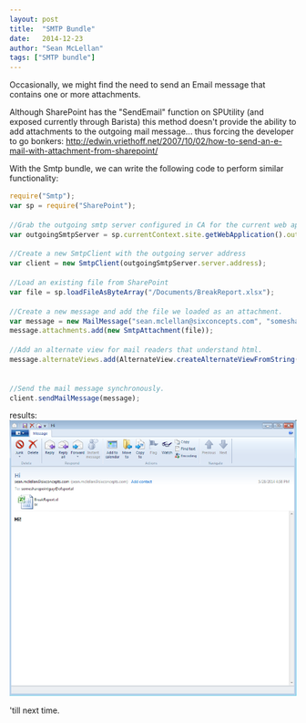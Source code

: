```yaml
---
layout: post
title:  "SMTP Bundle"
date:   2014-12-23
author: "Sean McLellan"
tags: ["SMTP bundle"]
---
```


Occasionally, we might find the need to send an Email message that contains one or more attachments.

Although SharePoint has the "SendEmail" function on SPUtility (and exposed currently through Barista) this method doesn't provide the ability to add attachments to the outgoing mail message... thus forcing the developer to go bonkers:
http://edwin.vriethoff.net/2007/10/02/how-to-send-an-e-mail-with-attachment-from-sharepoint/



With the Smtp bundle, we can write the following code to perform similar functionality:

```javascript
require("Smtp");
var sp = require("SharePoint");

//Grab the outgoing smtp server configured in CA for the current web application.
var outgoingSmtpServer = sp.currentContext.site.getWebApplication().outboundMailServiceInstance

//Create a new SmtpClient with the outgoing server address
var client = new SmtpClient(outgoingSmtpServer.server.address);

//Load an existing file from SharePoint
var file = sp.loadFileAsByteArray("/Documents/BreakReport.xlsx");

//Create a new message and add the file we loaded as an attachment.
var message = new MailMessage("sean.mclellan@sixconcepts.com", "somesharepointguy@ofsportal", "Hi", "testtesttesttest");
message.attachments.add(new SmtpAttachment(file));

//Add an alternate view for mail readers that understand html.
message.alternateViews.add(AlternateView.createAlternateViewFromString("<html><body><b>Hi!</b></body></html>", "Unicode", "text/html"));
                           

//Send the mail message synchronously.
client.sendMailMessage(message);
```

results: 
![alt text](/img/2014-12-23-smtp-bundle-01.png "Email Results")

'till next time.